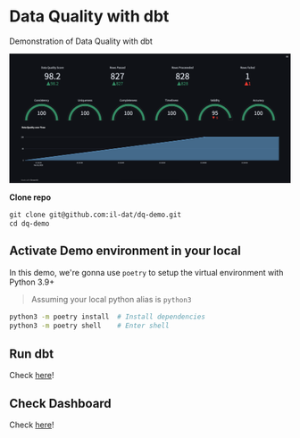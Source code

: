 # Data Quality with dbt
Demonstration of Data Quality with dbt

![Streamlit dashboard](https://raw.githubusercontent.com/il-dat/dq-demo/main/assets/simple-dashboard.png)

**Clone repo**
```
git clone git@github.com:il-dat/dq-demo.git
cd dq-demo
```

## Activate Demo environment in your local
In this demo, we're gonna use `poetry` to setup the virtual environment with Python 3.9+
> Assuming your local python alias is `python3`
```bash
python3 -m poetry install  # Install dependencies
python3 -m poetry shell    # Enter shell
```

## Run dbt
Check [here](/dbt/README.md)!

## Check Dashboard
Check [here](/dashboard/README.md)!